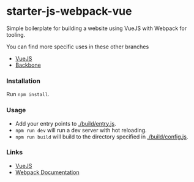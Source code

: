 # starter-js-webpack-vue

Simple boilerplate for building a website using VueJS with Webpack for tooling.

You can find more specific uses in these other branches

* [VueJS](../../tree/vuejs)
* [Backbone](../../tree/backbone)

### Installation

Run `npm install`.

### Usage

* Add your entry points to [./build/entry.js](./build/entry.js).
* `npm run dev` will run a dev server with hot reloading.
* `npm run build` will build to the directory specified in [./build/config.js](./build/config.js).

### Links

* [VueJS](https://vuejs.org/)
* [Webpack Documentation](https://webpack.js.org/configuration/)
